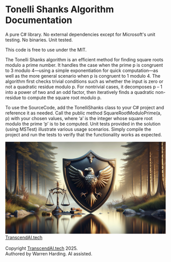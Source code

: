 # Tonelli Shanks Algorithm Documentation

A pure C# library. No external dependencies except for Microsoft's unit testing. No binaries. Unit tested.

This code is free to use under the MIT.

The Tonelli Shanks algorithm is an efficient method for finding square roots modulo a prime number. It handles the case when the prime p is congruent to 3 modulo 4—using a simple exponentiation for quick computation—as well as the more general scenario when p is congruent to 1 modulo 4. The algorithm first checks trivial conditions such as whether the input is zero or not a quadratic residue modulo p. For nontrivial cases, it decomposes p – 1 into a power of two and an odd factor, then iteratively finds a quadratic non-residue to compute the square root modulo p.

To use the SourceCode, add the TonelliShanks class to your C# project and reference it as needed. Call the public method SquareRootModuloPrime(a, p) with your chosen values, where ‘a’ is the integer whose square root modulo the prime ‘p’ is to be computed. Unit tests provided in the solution (using MSTest) illustrate various usage scenarios. Simply compile the project and run the tests to verify that the functionality works as expected.

![AI Image](aiimage.jpg)
[TranscendAI.tech](https://TranscendAI.tech)<br>
<br>
Copyright [TranscendAI.tech](https://TranscendAI.tech) 2025.</br>
Authored by Warren Harding. AI assisted.</br>
